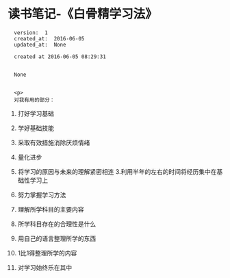 
  # 读书笔记-《白骨精学习法》

      version:  1
      created_at:  2016-06-05
      updated_at:  None

      created at 2016-06-05 08:29:31 


      None


      <p>
      对我有用的部分：
1. 打好学习基础
1. 学好基础技能
2. 采取有效措施消除厌烦情绪
1. 量化进步
2. 将学习的原因与未来的理解紧密相连
			3.利用半年的左右的时间将经历集中在基础性学习上
2. 努力掌握学习方法
3. 理解所学科目的主要内容
1. 所学科目存在的合理性是什么
4. 用自己的语言整理所学的东西
1. 1比1得整理所学的内容
5. 对学习始终乐在其中

      </p>

  